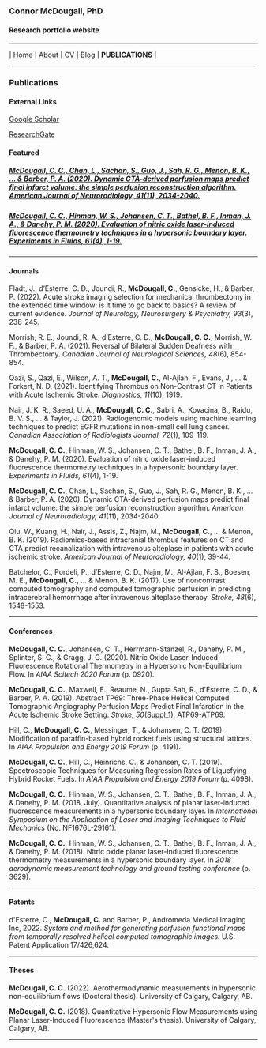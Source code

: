 ### Connor McDougall, PhD
#### Research portfolio website
___

| [Home](README.md) | [About](about.md) | [CV](cv.md) | [Blog](blog.md) | **PUBLICATIONS** |

___

### Publications

#### External Links

[Google Scholar](https://scholar.google.ca/citations?user=ksNi-FQAAAAJ&hl=en&oi=ao)

[ResearchGate](https://www.researchgate.net/profile/Connor-Mcdougall)

#### Featured

##### [McDougall, C. C., Chan, L., Sachan, S., Guo, J., Sah, R. G., Menon, B. K., ... & Barber, P. A. (2020). Dynamic CTA-derived perfusion maps predict final infarct volume: the simple perfusion reconstruction algorithm. *American Journal of Neuroradiology, 41*(11), 2034-2040.](http://www.ajnr.org/content/41/11/2034.abstract)

##### [McDougall, C. C., Hinman, W. S., Johansen, C. T., Bathel, B. F., Inman, J. A., & Danehy, P. M. (2020). Evaluation of nitric oxide laser-induced fluorescence thermometry techniques in a hypersonic boundary layer. *Experiments in Fluids, 61*(4), 1-19.](https://link.springer.com/article/10.1007/s00348-020-2884-1)

___

#### Journals

Fladt, J., d’Esterre, C. D., Joundi, R., **McDougall, C.**, Gensicke, H., & Barber, P. (2022). Acute stroke imaging selection for mechanical thrombectomy in the extended time window: is it time to go back to basics? A review of current evidence. *Journal of Neurology, Neurosurgery & Psychiatry, 93*(3), 238-245.

Morrish, R. E., Joundi, R. A., d’Esterre, C. D., **McDougall, C. C.**, Morrish, W. F., & Barber, P. A. (2021). Reversal of Bilateral Sudden Deafness with Thrombectomy. *Canadian Journal of Neurological Sciences, 48*(6), 854-854.

Qazi, S., Qazi, E., Wilson, A. T., **McDougall, C.**, Al-Ajlan, F., Evans, J., ... & Forkert, N. D. (2021). Identifying Thrombus on Non-Contrast CT in Patients with Acute Ischemic Stroke. *Diagnostics, 11*(10), 1919.

Nair, J. K. R., Saeed, U. A., **McDougall, C. C.**, Sabri, A., Kovacina, B., Raidu, B. V. S., ... & Taylor, J. (2021). Radiogenomic models using machine learning techniques to predict EGFR mutations in non-small cell lung cancer. *Canadian Association of Radiologists Journal, 72*(1), 109-119.

**McDougall, C. C.**, Hinman, W. S., Johansen, C. T., Bathel, B. F., Inman, J. A., & Danehy, P. M. (2020). Evaluation of nitric oxide laser-induced fluorescence thermometry techniques in a hypersonic boundary layer. *Experiments in Fluids, 61*(4), 1-19.

**McDougall, C. C.**, Chan, L., Sachan, S., Guo, J., Sah, R. G., Menon, B. K., ... & Barber, P. A. (2020). Dynamic CTA-derived perfusion maps predict final infarct volume: the simple perfusion reconstruction algorithm. *American Journal of Neuroradiology, 41*(11), 2034-2040.

Qiu, W., Kuang, H., Nair, J., Assis, Z., Najm, M., **McDougall, C.**, ... & Menon, B. K. (2019). Radiomics-based intracranial thrombus features on CT and CTA predict recanalization with intravenous alteplase in patients with acute ischemic stroke. *American Journal of Neuroradiology, 40*(1), 39-44.

Batchelor, C., Pordeli, P., d’Esterre, C. D., Najm, M., Al-Ajlan, F. S., Boesen, M. E., **McDougall, C.**, ... & Menon, B. K. (2017). Use of noncontrast computed tomography and computed tomographic perfusion in predicting intracerebral hemorrhage after intravenous alteplase therapy. *Stroke, 48*(6), 1548-1553.

___

#### Conferences

**McDougall, C. C.**, Johansen, C. T., Herrmann-Stanzel, R., Danehy, P. M., Splinter, S. C., & Gragg, J. G. (2020). Nitric Oxide Laser-Induced Fluorescence Rotational Thermometry in a Hypersonic Non-Equilibrium Flow. In *AIAA Scitech 2020 Forum* (p. 0920).

**McDougall, C. C.**, Maxwell, E., Reaume, N., Gupta Sah, R., d'Esterre, C. D., & Barber, P. A. (2019). Abstract TP69: Three-Phase Helical Computed Tomographic Angiography Perfusion Maps Predict Final Infarction in the Acute Ischemic Stroke Setting. *Stroke, 50*(Suppl_1), ATP69-ATP69.

Hill, C., **McDougall, C. C.**, Messinger, T., & Johansen, C. T. (2019). Modification of paraffin-based hybrid rocket fuels using structural lattices. In *AIAA Propulsion and Energy 2019 Forum* (p. 4191).

**McDougall, C. C.**, Hill, C., Heinrichs, C., & Johansen, C. T. (2019). Spectroscopic Techniques for Measuring Regression Rates of Liquefying Hybrid Rocket Fuels. In *AIAA Propulsion and Energy 2019 Forum* (p. 4098).

**McDougall, C. C.**, Hinman, W. S., Johansen, C. T., Bathel, B. F., Inman, J. A., & Danehy, P. M. (2018, July). Quantitative analysis of planar laser-induced fluorescence measurements in a hypersonic boundary layer. In *International Symposium on the Application of Laser and Imaging Techniques to Fluid Mechanics* (No. NF1676L-29161).

**McDougall, C. C.**, Hinman, W. S., Johansen, C. T., Bathel, B. F., Inman, J. A., & Danehy, P. M. (2018). Nitric oxide planar laser-induced fluorescence thermometry measurements in a hypersonic boundary layer. In *2018 aerodynamic measurement technology and ground testing conference* (p. 3629).
___

#### Patents

d'Esterre, C., **McDougall, C.** and Barber, P., Andromeda Medical Imaging Inc, 2022. *System and method for generating perfusion functional maps from temporally resolved helical computed tomographic images.* U.S. Patent Application 17/426,624.

___

#### Theses

**McDougall, C. C.** (2022). Aerothermodynamic measurements in hypersonic non-equilibrium flows (Doctoral thesis). University of Calgary, Calgary, AB.

**McDougall, C. C.** (2018). Quantitative Hypersonic Flow Measurements using Planar Laser-Induced Fluorescence (Master's thesis). University of Calgary, Calgary, AB. 

___


